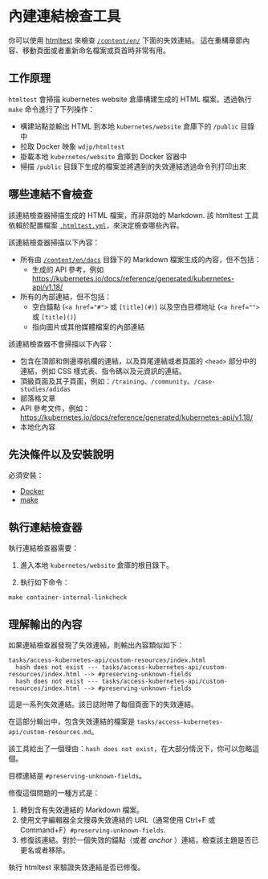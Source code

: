 <!--
# Internal link checking tool
 -->
# 內建連結檢查工具

<!--
You can use [htmltest](https://github.com/wjdp/htmltest) to check for broken links in [`/content/en/`](https://git.k8s.io/website/content/en/). This is useful when refactoring sections of content, moving pages around, or renaming files or page headers.
 -->
你可以使用 [htmltest](https://github.com/wjdp/htmltest) 來檢查
[`/content/en/`](https://git.k8s.io/website/content/en/) 下面的失效連結。
這在重構章節內容、移動頁面或者重新命名檔案或頁首時非常有用。

<!--
## How the tool works
 -->
## 工作原理

<!--
`htmltest` scans links in the generated HTML files of the kubernetes website repository. It runs using a `make` command which does the following:
 -->
`htmltest` 會掃描 kubernetes website 倉庫構建生成的 HTML 檔案。透過執行 `make` 命令進行了下列操作：

<!--
- Builds the site and generates output HTML in the `/public` directory of your local `kubernetes/website` repository
- Pulls the `wdjp/htmltest` Docker image
- Mounts your local `kubernetes/website` repository to the Docker image
- Scans the files generated in the `/public` directory and provides command line output when it encounters broken internal links 
-->
- 構建站點並輸出 HTML 到本地 `kubernetes/website` 倉庫下的 `/public` 目錄中
- 拉取 Docker 映象 `wdjp/htmltest`
- 掛載本地 `kubernetes/website` 倉庫到 Docker 容器中
- 掃描 `/public` 目錄下生成的檔案並將遇到的失效連結透過命令列打印出來

<!--
## What it does and doesn't check
 -->
## 哪些連結不會檢查

<!--
The link checker scans generated HTML files, not raw Markdown. The htmltest tool depends on a configuration file, [`.htmltest.yml`](https://git.k8s.io/website/.htmltest.yml), to determine which content to examine.

The link checker scans the following:
 -->
該連結檢查器掃描生成的 HTML 檔案，而非原始的 Markdown. 該 htmltest 工具依賴於配置檔案
[`.htmltest.yml`](https://git.k8s.io/website/.htmltest.yml)，來決定檢查哪些內容。

該連結檢查器掃描以下內容：

<!--
- All content generated from Markdown in [`/content/en/docs`](https://git.k8s.io/website/content/en/docs/) directory, excluding:
  - Generated API references, for example https://kubernetes.io/docs/reference/generated/kubernetes-api/v1.18/
- All internal links, excluding:
  - Empty hashes (`<a href="#">` or `[title](#)`) and empty hrefs (`<a href="">` or `[title]()`)
  - Internal links to images and other media files
 -->
- 所有由 [`/content/en/docs`](https://git.k8s.io/website/content/en/docs/) 目錄下的 Markdown 檔案生成的內容，但不包括：
  - 生成的 API 參考，例如 https://kubernetes.io/docs/reference/generated/kubernetes-api/v1.18/
- 所有的內部連結，但不包括：
  - 空白錨點 (`<a href="#">` 或 `[title](#)`) 以及空白目標地址  (`<a href="">` 或 `[title]()`)
  - 指向圖片或其他媒體檔案的內部連結

<!--
The link checker does not scan the following:
 -->
該連結檢查器不會掃描以下內容：

<!--
- Links included in the top and side nav bars, footer links, or links in a page's `<head>` section, such as links to CSS stylesheets, scripts, and meta information
- Top level pages and their children, for example: `/training`, `/community`, `/case-studies/adidas`
- Blog posts
- API Reference documentation, for example: https://kubernetes.io/docs/reference/generated/kubernetes-api/v1.18/
- Localizations
 -->
- 包含在頂部和側邊導航欄的連結，以及頁尾連結或者頁面的 `<head>` 部分中的連結，例如 CSS 樣式表、指令碼以及元資訊的連結。
- 頂級頁面及其子頁面，例如：`/training`、`/community`、`/case-studies/adidas`
- 部落格文章
- API 參考文件，例如： https://kubernetes.io/docs/reference/generated/kubernetes-api/v1.18/
- 本地化內容

<!--
## Prerequisites and installation
 -->
## 先決條件以及安裝說明

<!--
You must install
 -->
必須安裝：
* [Docker](https://docs.docker.com/get-docker/)
* [make](https://www.gnu.org/software/make/)

<!--
## Running the link checker
 -->
## 執行連結檢查器

<!--
To run the link checker:
 -->
執行連結檢查器需要：

<!--
1. Navigate to the root directory of your local `kubernetes/website` repository.

2. Run the following command:
 -->
1. 進入本地 `kubernetes/website` 倉庫的根目錄下。

2. 執行如下命令：

  ```
  make container-internal-linkcheck
  ```

<!--
## Understanding the output
 -->
## 理解輸出的內容

<!--
If the link checker finds broken links, the output is similar to the following:
 -->
如果連結檢查器發現了失效連結，則輸出內容類似如下：

```
tasks/access-kubernetes-api/custom-resources/index.html
  hash does not exist --- tasks/access-kubernetes-api/custom-resources/index.html --> #preserving-unknown-fields
  hash does not exist --- tasks/access-kubernetes-api/custom-resources/index.html --> #preserving-unknown-fields
```

<!--
This is one set of broken links. The log adds an output for each page with broken links.

In this output, the file with broken links is `tasks/access-kubernetes-api/custom-resources.md`.

The tool gives a reason: `hash does not exist`. In most cases, you can ignore this.

The target URL is `#preserving-unknown-fields`.

One way to fix this is to:
 -->
這是一系列失效連結。該日誌附帶了每個頁面下的失效連結。

在這部分輸出中，包含失效連結的檔案是 `tasks/access-kubernetes-api/custom-resources.md`。

該工具給出了一個理由：`hash does not exist`，在大部分情況下，你可以忽略這個。

目標連結是 `#preserving-unknown-fields`。

修復這個問題的一種方式是：

<!--
1. Navigate to the Markdown file with a broken link.
2. Using a text editor, do a full-text search (usually Ctrl+F or Command+F) for the broken link's URL, `#preserving-unknown-fields`.
3. Fix the link. For a broken page hash (or _anchor_) link, check whether the topic was renamed or removed.
 -->
1. 轉到含有失效連結的 Markdown 檔案。
2. 使用文字編輯器全文搜尋失效連結的 URL（通常使用 Ctrl+F 或 Command+F）`#preserving-unknown-fields`.
3. 修復該連結。對於一個失效的錨點（或者 _anchor_ ）連結，檢查該主題是否已更名或者移除。

<!--
Run htmltest to verify that broken links are fixed.
 -->
執行 htmltest 來驗證失效連結是否已修復。